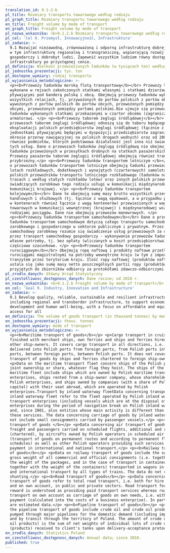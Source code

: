 ```yaml
---
translation_id: 9-1-2-b
pl_title: Rozmiary transportu towarowego według rodzaju
pl_graph_title: Rozmiary transportu towarowego według rodzaju
en_title: Freight volume by mode of transport
en_graph_title: Freight volume by mode of transport
pl_nazwa_wskaznika: <b>9.1.2.b Rozmiary transportu towarowego według rodzaju</b>
pl_cel: 'Cel 9. Przemysł, Innowacyjność, Infrastruktura'
pl_zadanie: >-
  9.1 Rozwijać niezawodną, zrównoważoną i odporną infrastrukturę dobrej jakości,
  w tym infrastrukturę regionalną i transgraniczną, wspierającą rozwój
  gospodarczy i dobrobyt ludzi. Zapewnić wszystkim ludziom równy dostęp do
  infrastruktury po przystępnej cenie.
pl_definicja: Wielkość przewiezionych ładunków (w tysiącach ton) według rodzaju transportu.
pl_jednostka_prezentacji: tys. ton
pl_dostepne_wymiary: rodzaj transportu
pl_wyjasnienia_metodologiczne: >-
  <p><b>Przewozy ładunków morską flotą transportową</b></br> Przewozy ładunków
  wykonane w rejsach zakończonych statkami własnymi i statkami dzierżawionymi
  pływającymi pod banderą polską i obcą. Obejmują przewozy ładunków wykonane we
  wszystkich relacjach, tj. przywożonych do portów polskich z portów obcych,
  wywożonych z portów polskich do portów obcych, przewożonych pomiędzy portami
  obcymi, przewożonych pomiędzy portami polskimi.Nie ujmuje się przewozów
  ładunków wykonanych statkami przekazanymi w czarter obcemu (zagranicznemu)
  armatorowi. </p> <p><b>Przewozy taborem żeglugi śródlądowej</b></br> Dane o
  przewozach taborem żeglugi śródlądowej odnoszą się do taboru będącego w
  eksploatacji polskich przedsiębiorstw żeglugi śródlądowej (łącznie z
  jednostkami pływającymi będącymi w dyspozycji przedsiębiorstw zagranicznych w
  okresie przerwy nawigacyjnej na polskich drogach wodnych) oraz od 2001 r.
  również podmiotów, których podstawowa działalność jest inna niż świadczenie
  tych usług. Dane o przewozach ładunków żeglugą śródlądową nie obejmują
  ładunków przewożonych w przesyłkach drobnych na statkach pasażerskich.
  Przewozy pasażerów taborem żeglugii śródlądowej obejmują również transport
  przybrzeżny.</p> <p><b>Przewozy ładunków transportem lotniczym </b></br> Dane
  o przewozach ładunków transportem lotniczym obejmują ładunki przewiezione w
  lotach rozkładowych, dodatkowych i wynajętych (czarterowych) samolotami
  polskich przewoźników transportu lotniczego rozkładowego (ładunków na stałych
  trasach i według stałych rozkładów lotów) oraz innych polskich przewoźników
  świadczących zarobkowo tego rodzaju usługi w komunikacji międzynarodowej i w
  komunikacji krajowej. </p> <p><b>Przewozy ładunków transportem
  kolejowym</b></br> Dane te obejmują sumę masy brutto wszystkich przesyłek
  handlowych i służbowych (tj. łącznie z wagą opakowań, a w przypadku przewozów
  w kontenerach również łącznie z wagą kontenerów) przewiezionych w wagonach
  towarowych w komunikacji wewnętrznej (krajowej) i międzynarodowej wszystkimi
  rodzajami pociągów. Dane nie obejmują przewozów manewrowych. </p>
  <p><b>Przewozy ładunków transportem samochodowym</b></br> Dane o przewozach
  ładunków transportem samochodowym dotyczą całego transportu samochodowego, tj.
  zarobkowego i gospodarczego w sektorze publicznym i prywatnym. Przez transport
  samochodowy zarobkowy rozumie się świadczenie usług przewozowych za opłatą, a
  przez transport samochodowy gospodarczy - wykonywanie przewozów ładunków na
  własne potrzeby, tj. bez opłaty (wliczanych w koszt przedsiębiorstwa). Dane
  częściowo szacunkowe. </p> <p><b>Przewozy ładunków transportem
  rurociągowym</b></br> Obejmują ropę naftową i produkty naftowe przetłoczone
  rurociągami magistralnymi na potrzeby wewnętrzne kraju (w tym z importu) i
  tranzytem przez terytorium kraju. Ilość ropy naftowej (produktów naftowych)
  ustala się jako sumę masy netto poszczególnych partii ropy (produktów)
  przyjętych do zbiorników odbiorcy za protokółami zdawczo-odbiorczymi.</p>
pl_zrodlo_danych: Główny Urząd Statystyczny
pl_czestotliwosc_dostępnosc_danych: Dane roczne; od 2010 r.
en_nazwa_wskaznika: <b>9.1.2.b Freight volume by mode of transport</b>
en_cel: 'Goal 9. Industry, Innovation and Infrastructure'
en_zadanie: >-
  9.1 Develop quality, reliable, sustainable and resilient infrastructure,
  including regional and transborder infrastructure, to support economic
  development and human well-being, with a focus on affordable and equitable
  access for all
en_definicja: The volume of goods transport (in thousand tonnes) by mode of transport.
en_jednostka_prezentacji: thous. tonnes
en_dostepne_wymiary: mode of transport
en_wyjasnienia_metodologiczne: >-
  <p><b>Maritime transport of goods</b></p> <p>Cargo transport in cruises
  finished with merchant ships, own ferries and ships and ferries hired from
  other ship-owners. It covers cargo transport in all directions, i.e., cargo
  delivered into Polish ports from foreign ports, from Polish ports into foreign
  ports, between foreign ports, between Polish ports. It does not cover
  transport of goods by ships and ferries chartered to foreign ship-owners.</p>
  <p>Data on the maritime transport fleet concern ships of the Polish property,
  joint ownership or share, whatever flag they hoist. The ships of the Polish
  maritime fleet include ships which are owned by Polish maritime transport
  enterprises, ships rented from a ship-owner company, whose shareholders are
  Polish enterprises, and ships owned by companies (with a share of Polish
  capital) with their seat abroad, which are operated by Polish
  enterprises.Transport by inland waterway fleetData concerning transport by
  inland waterway fleet refer to the fleet operated by Polish inland waterway
  transport enterprises (including vessels which are at the disposal of foreign
  enterprises during the period of navigation break on Polish inland waterway)
  and, since 2001, also entities whose main activity is different than providing
  these services. The data concerning carriage of goods by inland waterways do
  not include small consignments carried by passenger vessels.</p> <p><b>Air
  transport of goods </b></p> <p>Data concerning air transport of goods include
  freight and passengers carried on scheduled flights, additional and rented
  (chartered), by aircrafts owned by Polish operators in scheduled air transport
  (transport of goods on permanent routes and according to permanent flight
  schedules) as well as other Polish operators providing such services against
  payment in international and national transport.</p> <p><b>Railway transport
  of goods</b></p> <p>Data on railway transport of goods include the sum of the
  gross weight of all commercial and official consignments (i.e. together with
  the weight of the packages, and in the case of transport in containers
  together with the weight of the containers) transported in wagons in national
  and international transport by all types of trains. The data do not cover
  shunting.</p> <p><b>Road transport of goods</b></p> <p>Data concerning road
  transport of goods refer to total road transport, i.e. both for hire or reward
  and on own account, in public and private sectors. Road transport for hire or
  reward is understood as providing paid transport services whereas road
  transport on own account as carriage of goods on own needs, i.e. without
  payment (calculated into the costs of a business enterprise). In part, these
  are estimated data.</p> <p><b>Pipeline transport of goods</b></p> <p>Data on
  the pipeline transport of goods include crude oil and crude oil products
  pumped through major pipelines for the domestic demand (including imported)
  and by transit through the territory of Poland. The amount of crude oil (crude
  oil products) is the sum of net weights of individual lots of crude oil
  (products) received to client's tanks upon delivery-acceptance protocols.</p>
en_zrodlo_danych: Statistics Poland
en_czestotliwosc_dostępnosc_danych: Annual data; since 2010.
published: true
---
```

